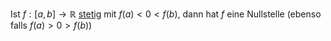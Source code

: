 Ist $f: [a, b] \to\mathbb R$ [stetig](Stetigkeit%20und%20Zwischenwertsatz.md) mit $f(a) < 0 < f(b)$, dann hat $f$ eine Nullstelle (ebenso falls $f(a) > 0 > f(b)$)